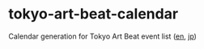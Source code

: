 # tokyo-art-beat-calendar

Calendar generation for Tokyo Art Beat event list ([en](https://www.tokyoartbeat.com/en/events/orderBy/latest), [jp](https://www.tokyoartbeat.com/events/orderBy/latest))
